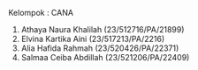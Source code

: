 Kelompok : CANA
1. Athaya Naura Khalilah (23/512716/PA/21899)
2. Elvina Kartika Aini (23/517213/PA/2216)
3. Alia Hafida Rahmah (23/520426/PA/22371)
4. Salmaa Ceiba Abdillah (23/521206/PA/22409)
